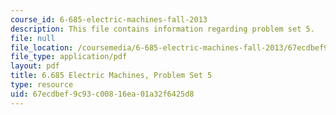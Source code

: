 ```yaml
---
course_id: 6-685-electric-machines-fall-2013
description: This file contains information regarding problem set 5.
file: null
file_location: /coursemedia/6-685-electric-machines-fall-2013/67ecdbef9c93c00816ea01a32f6425d8_MIT6_685F13_ps05.pdf
file_type: application/pdf
layout: pdf
title: 6.685 Electric Machines, Problem Set 5
type: resource
uid: 67ecdbef-9c93-c008-16ea-01a32f6425d8
---
```

